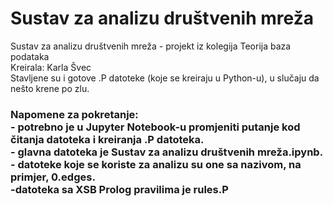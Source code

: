 # Sustav za analizu društvenih mreža 
Sustav za analizu društvenih mreža - projekt iz kolegija Teorija baza podataka
<br /> Kreirala: Karla Švec
<br /> Stavljene su i gotove .P datoteke (koje se kreiraju u Python-u), u slučaju da nešto krene po zlu.
### Napomene za pokretanje: <br /> - potrebno je u Jupyter Notebook-u promjeniti putanje kod čitanja datoteka i kreiranja .P datoteka. <br /> - glavna datoteka je Sustav za analizu društvenih mreža.ipynb. <br /> - datoteke koje se koriste za analizu su one sa nazivom, na primjer, 0.edges. <br /> -datoteka sa XSB Prolog pravilima je rules.P
